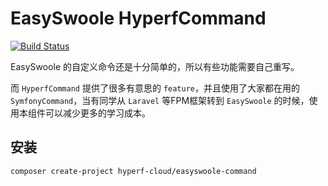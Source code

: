 # EasySwoole HyperfCommand

[![Build Status](https://travis-ci.org/hyperf-cloud/easyswoole-command.svg?branch=master)](https://travis-ci.org/hyperf-cloud/easyswoole-command)

EasySwoole 的自定义命令还是十分简单的，所以有些功能需要自己重写。

而 `HyperfCommand` 提供了很多有意思的 `feature`，并且使用了大家都在用的 `SymfonyCommand`，当有同学从 `Laravel` 等FPM框架转到 `EasySwoole` 的时候，使用本组件可以减少更多的学习成本。

## 安装

```
composer create-project hyperf-cloud/easyswoole-command
```
